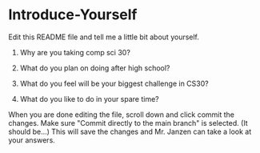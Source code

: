 # Introduce-Yourself

Edit this README file and tell me a little bit about yourself.

1. Why are you taking comp sci 30?

2. What do you plan on doing after high school?

3. What do you feel will be your biggest challenge in CS30?

4. What do you like to do in your spare time?

When you are done editing the file, scroll down and click commit the changes. 
Make sure "Commit directly to the main branch" is selected. (It should be...)
This will save the changes and Mr. Janzen can take a look at your answers.
